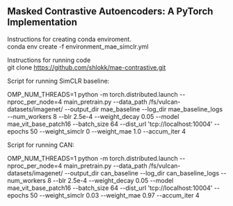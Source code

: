 ## Masked Contrastive Autoencoders: A PyTorch Implementation

[comment]: <> (<p align="center">)

[comment]: <> (  <img src="https://user-images.githubusercontent.com/11435359/146857310-f258c86c-fde6-48e8-9cee-badd2b21bd2c.png" width="480">)

[comment]: <> (</p>)

Instructions for creating conda enviroment. <br>
conda env create -f environment_mae_simclr.yml

Instructions for running code <br>
git clone https://github.com/shlokk/mae-contrastive.git <br>


Script for running SimCLR baseline:

OMP_NUM_THREADS=1 python -m torch.distributed.launch --nproc_per_node=4 main_pretrain.py --data_path /fs/vulcan-datasets/imagenet/ --output_dir mae_baseline --log_dir mae_baseline_logs --num_workers 8 --blr 2.5e-4 --weight_decay 0.05 --model mae_vit_base_patch16 --batch_size 64 --dist_url 'tcp://localhost:10004' --epochs 50 --weight_simclr 0 --weight_mae 1.0 --accum_iter 4

Script for running CAN:

OMP_NUM_THREADS=1 python -m torch.distributed.launch --nproc_per_node=4 main_pretrain.py --data_path /fs/vulcan-datasets/imagenet/ --output_dir can_baseline --log_dir can_baseline_logs --num_workers 8 --blr 2.5e-4 --weight_decay 0.05 --model mae_vit_base_patch16 --batch_size 64 --dist_url 'tcp://localhost:10004' --epochs 50 --weight_simclr 0.03 --weight_mae 0.97 --accum_iter 4


[comment]: <> (This is a PyTorch/GPU re-implementation of the paper [Masked Autoencoders Are Scalable Vision Learners]&#40;https://arxiv.org/abs/2111.06377&#41;:)

[comment]: <> (```)

[comment]: <> (@Article{MaskedAutoencoders2021,)

[comment]: <> (  author  = {Kaiming He and Xinlei Chen and Saining Xie and Yanghao Li and Piotr Doll{\'a}r and Ross Girshick},)

[comment]: <> (  journal = {arXiv:2111.06377},)

[comment]: <> (  title   = {Masked Autoencoders Are Scalable Vision Learners},)

[comment]: <> (  year    = {2021},)

[comment]: <> (})

[comment]: <> (```)

[comment]: <> (* The original implementation was in TensorFlow+TPU. This re-implementation is in PyTorch+GPU.)

[comment]: <> (* This repo is a modification on the [DeiT repo]&#40;https://github.com/facebookresearch/deit&#41;. Installation and preparation follow that repo.)

[comment]: <> (* This repo is based on [`timm==0.3.2`]&#40;https://github.com/rwightman/pytorch-image-models&#41;, for which a [fix]&#40;https://github.com/rwightman/pytorch-image-models/issues/420#issuecomment-776459842&#41; is needed to work with PyTorch 1.8.1+.)

[comment]: <> (### Catalog)

[comment]: <> (- [x] Visualization demo)

[comment]: <> (- [x] Pre-trained checkpoints + fine-tuning code)

[comment]: <> (- [x] Pre-training code)

[comment]: <> (### Visualization demo)

[comment]: <> (Run our interactive visualization demo using [Colab notebook]&#40;https://colab.research.google.com/github/facebookresearch/mae/blob/main/demo/mae_visualize.ipynb&#41; &#40;no GPU needed&#41;:)

[comment]: <> (<p align="center">)

[comment]: <> (  <img src="https://user-images.githubusercontent.com/11435359/147859292-77341c70-2ed8-4703-b153-f505dcb6f2f8.png" width="600">)

[comment]: <> (</p>)

[comment]: <> (### Fine-tuning with pre-trained checkpoints)

[comment]: <> (The following table provides the pre-trained checkpoints used in the paper, converted from TF/TPU to PT/GPU:)

[comment]: <> (<table><tbody>)

[comment]: <> (<!-- START TABLE -->)

[comment]: <> (<!-- TABLE HEADER -->)

[comment]: <> (<th valign="bottom"></th>)

[comment]: <> (<th valign="bottom">ViT-Base</th>)

[comment]: <> (<th valign="bottom">ViT-Large</th>)

[comment]: <> (<th valign="bottom">ViT-Huge</th>)

[comment]: <> (<!-- TABLE BODY -->)

[comment]: <> (<tr><td align="left">pre-trained checkpoint</td>)

[comment]: <> (<td align="center"><a href="https://dl.fbaipublicfiles.com/mae/pretrain/mae_pretrain_vit_base.pth">download</a></td>)

[comment]: <> (<td align="center"><a href="https://dl.fbaipublicfiles.com/mae/pretrain/mae_pretrain_vit_large.pth">download</a></td>)

[comment]: <> (<td align="center"><a href="https://dl.fbaipublicfiles.com/mae/pretrain/mae_pretrain_vit_huge.pth">download</a></td>)

[comment]: <> (</tr>)

[comment]: <> (<tr><td align="left">md5</td>)

[comment]: <> (<td align="center"><tt>8cad7c</tt></td>)

[comment]: <> (<td align="center"><tt>b8b06e</tt></td>)

[comment]: <> (<td align="center"><tt>9bdbb0</tt></td>)

[comment]: <> (</tr>)

[comment]: <> (</tbody></table>)

[comment]: <> (The fine-tuning instruction is in [FINETUNE.md]&#40;FINETUNE.md&#41;.)

[comment]: <> (By fine-tuning these pre-trained models, we rank #1 in these classification tasks &#40;detailed in the paper&#41;:)

[comment]: <> (<table><tbody>)

[comment]: <> (<!-- START TABLE -->)

[comment]: <> (<!-- TABLE HEADER -->)

[comment]: <> (<th valign="bottom"></th>)

[comment]: <> (<th valign="bottom">ViT-B</th>)

[comment]: <> (<th valign="bottom">ViT-L</th>)

[comment]: <> (<th valign="bottom">ViT-H</th>)

[comment]: <> (<th valign="bottom">ViT-H<sub>448</sub></th>)

[comment]: <> (<td valign="bottom" style="color:#C0C0C0">prev best</td>)

[comment]: <> (<!-- TABLE BODY -->)

[comment]: <> (<tr><td align="left">ImageNet-1K &#40;no external data&#41;</td>)

[comment]: <> (<td align="center">83.6</td>)

[comment]: <> (<td align="center">85.9</td>)

[comment]: <> (<td align="center">86.9</td>)

[comment]: <> (<td align="center"><b>87.8</b></td>)

[comment]: <> (<td align="center" style="color:#C0C0C0">87.1</td>)

[comment]: <> (</tr>)

[comment]: <> (<td colspan="5"><font size="1"><em>following are evaluation of the same model weights &#40;fine-tuned in original ImageNet-1K&#41;:</em></font></td>)

[comment]: <> (<tr>)

[comment]: <> (</tr>)

[comment]: <> (<tr><td align="left">ImageNet-Corruption &#40;error rate&#41; </td>)

[comment]: <> (<td align="center">51.7</td>)

[comment]: <> (<td align="center">41.8</td>)

[comment]: <> (<td align="center"><b>33.8</b></td>)

[comment]: <> (<td align="center">36.8</td>)

[comment]: <> (<td align="center" style="color:#C0C0C0">42.5</td>)

[comment]: <> (</tr>)

[comment]: <> (<tr><td align="left">ImageNet-Adversarial</td>)

[comment]: <> (<td align="center">35.9</td>)

[comment]: <> (<td align="center">57.1</td>)

[comment]: <> (<td align="center">68.2</td>)

[comment]: <> (<td align="center"><b>76.7</b></td>)

[comment]: <> (<td align="center" style="color:#C0C0C0">35.8</td>)

[comment]: <> (</tr>)

[comment]: <> (<tr><td align="left">ImageNet-Rendition</td>)

[comment]: <> (<td align="center">48.3</td>)

[comment]: <> (<td align="center">59.9</td>)

[comment]: <> (<td align="center">64.4</td>)

[comment]: <> (<td align="center"><b>66.5</b></td>)

[comment]: <> (<td align="center" style="color:#C0C0C0">48.7</td>)

[comment]: <> (</tr>)

[comment]: <> (<tr><td align="left">ImageNet-Sketch</td>)

[comment]: <> (<td align="center">34.5</td>)

[comment]: <> (<td align="center">45.3</td>)

[comment]: <> (<td align="center">49.6</td>)

[comment]: <> (<td align="center"><b>50.9</b></td>)

[comment]: <> (<td align="center" style="color:#C0C0C0">36.0</td>)

[comment]: <> (</tr>)

[comment]: <> (<td colspan="5"><font size="1"><em>following are transfer learning by fine-tuning the pre-trained MAE on the target dataset:</em></font></td>)

[comment]: <> (</tr>)

[comment]: <> (<tr><td align="left">iNaturalists 2017</td>)

[comment]: <> (<td align="center">70.5</td>)

[comment]: <> (<td align="center">75.7</td>)

[comment]: <> (<td align="center">79.3</td>)

[comment]: <> (<td align="center"><b>83.4</b></td>)

[comment]: <> (<td align="center" style="color:#C0C0C0">75.4</td>)

[comment]: <> (</tr>)

[comment]: <> (<tr><td align="left">iNaturalists 2018</td>)

[comment]: <> (<td align="center">75.4</td>)

[comment]: <> (<td align="center">80.1</td>)

[comment]: <> (<td align="center">83.0</td>)

[comment]: <> (<td align="center"><b>86.8</b></td>)

[comment]: <> (<td align="center" style="color:#C0C0C0">81.2</td>)

[comment]: <> (</tr>)

[comment]: <> (<tr><td align="left">iNaturalists 2019</td>)

[comment]: <> (<td align="center">80.5</td>)

[comment]: <> (<td align="center">83.4</td>)

[comment]: <> (<td align="center">85.7</td>)

[comment]: <> (<td align="center"><b>88.3</b></td>)

[comment]: <> (<td align="center" style="color:#C0C0C0">84.1</td>)

[comment]: <> (</tr>)

[comment]: <> (<tr><td align="left">Places205</td>)

[comment]: <> (<td align="center">63.9</td>)

[comment]: <> (<td align="center">65.8</td>)

[comment]: <> (<td align="center">65.9</td>)

[comment]: <> (<td align="center"><b>66.8</b></td>)

[comment]: <> (<td align="center" style="color:#C0C0C0">66.0</td>)

[comment]: <> (</tr>)

[comment]: <> (<tr><td align="left">Places365</td>)

[comment]: <> (<td align="center">57.9</td>)

[comment]: <> (<td align="center">59.4</td>)

[comment]: <> (<td align="center">59.8</td>)

[comment]: <> (<td align="center"><b>60.3</b></td>)

[comment]: <> (<td align="center" style="color:#C0C0C0">58.0</td>)

[comment]: <> (</tr>)

[comment]: <> (</tbody></table>)

[comment]: <> (### Pre-training)

[comment]: <> (The pre-training instruction is in [PRETRAIN.md]&#40;PRETRAIN.md&#41;.)

[comment]: <> (### License)

[comment]: <> (This project is under the CC-BY-NC 4.0 license. See [LICENSE]&#40;LICENSE&#41; for details.)
